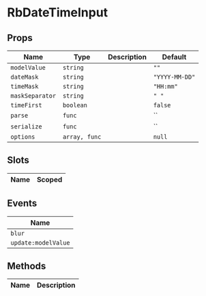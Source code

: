 # RbDateTimeInput

> 

## Props

| Name       | Type          | Description     | Default                  |
|------------|---------------|-----------------|--------------------------|
| `modelValue` | `string` |  | `""` |
| `dateMask` | `string` |  | `"YYYY-MM-DD"` |
| `timeMask` | `string` |  | `"HH:mm"` |
| `maskSeparator` | `string` |  | `" "` |
| `timeFirst` | `boolean` |  | `false` |
| `parse` | `func` |  | `` |
| `serialize` | `func` |  | `` |
| `options` | `array, func` |  | `null` |

## Slots

| Name       | Scoped        |
|------------|---------------|

## Events

| Name       |
|------------|
| `blur` |
| `update:modelValue` |

## Methods

| Name       | Description     |
|------------|-----------------|
